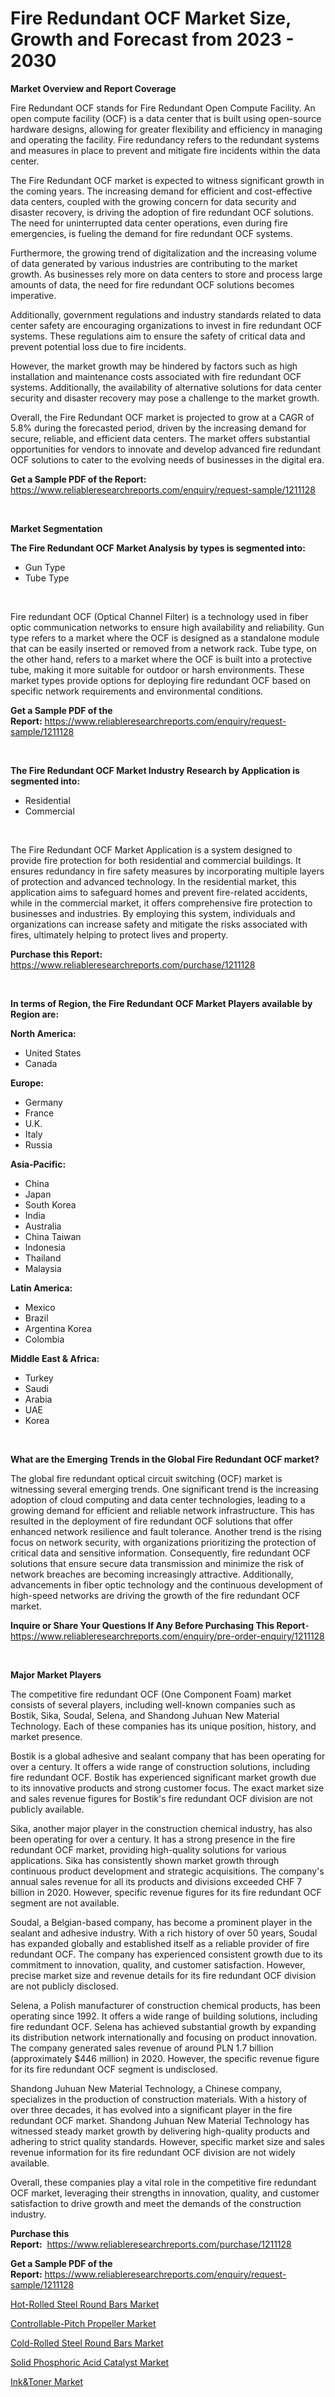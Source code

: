 <p><h1>Fire Redundant OCF Market Size, Growth and Forecast from 2023 - 2030</h1></p><p><strong>Market Overview and Report Coverage</strong></p>
<p><p>Fire Redundant OCF stands for Fire Redundant Open Compute Facility. An open compute facility (OCF) is a data center that is built using open-source hardware designs, allowing for greater flexibility and efficiency in managing and operating the facility. Fire redundancy refers to the redundant systems and measures in place to prevent and mitigate fire incidents within the data center.</p><p>The Fire Redundant OCF market is expected to witness significant growth in the coming years. The increasing demand for efficient and cost-effective data centers, coupled with the growing concern for data security and disaster recovery, is driving the adoption of fire redundant OCF solutions. The need for uninterrupted data center operations, even during fire emergencies, is fueling the demand for fire redundant OCF systems.</p><p>Furthermore, the growing trend of digitalization and the increasing volume of data generated by various industries are contributing to the market growth. As businesses rely more on data centers to store and process large amounts of data, the need for fire redundant OCF solutions becomes imperative.</p><p>Additionally, government regulations and industry standards related to data center safety are encouraging organizations to invest in fire redundant OCF systems. These regulations aim to ensure the safety of critical data and prevent potential loss due to fire incidents.</p><p>However, the market growth may be hindered by factors such as high installation and maintenance costs associated with fire redundant OCF systems. Additionally, the availability of alternative solutions for data center security and disaster recovery may pose a challenge to the market growth.</p><p>Overall, the Fire Redundant OCF market is projected to grow at a CAGR of 5.8% during the forecasted period, driven by the increasing demand for secure, reliable, and efficient data centers. The market offers substantial opportunities for vendors to innovate and develop advanced fire redundant OCF solutions to cater to the evolving needs of businesses in the digital era.</p></p>
<p><strong>Get a Sample PDF of the Report:</strong> <a href="https://www.reliableresearchreports.com/enquiry/request-sample/1211128">https://www.reliableresearchreports.com/enquiry/request-sample/1211128</a></p>
<p>&nbsp;</p>
<p><strong>Market Segmentation</strong></p>
<p><strong>The Fire Redundant OCF Market Analysis by types is segmented into:</strong></p>
<p><ul><li>Gun Type</li><li>Tube Type</li></ul></p>
<p>&nbsp;</p>
<p><p>Fire redundant OCF (Optical Channel Filter) is a technology used in fiber optic communication networks to ensure high availability and reliability. Gun type refers to a market where the OCF is designed as a standalone module that can be easily inserted or removed from a network rack. Tube type, on the other hand, refers to a market where the OCF is built into a protective tube, making it more suitable for outdoor or harsh environments. These market types provide options for deploying fire redundant OCF based on specific network requirements and environmental conditions.</p></p>
<p><strong>Get a Sample PDF of the Report:</strong>&nbsp;<a href="https://www.reliableresearchreports.com/enquiry/request-sample/1211128">https://www.reliableresearchreports.com/enquiry/request-sample/1211128</a></p>
<p>&nbsp;</p>
<p><strong>The Fire Redundant OCF Market Industry Research by Application is segmented into:</strong></p>
<p><ul><li>Residential</li><li>Commercial</li></ul></p>
<p>&nbsp;</p>
<p><p>The Fire Redundant OCF Market Application is a system designed to provide fire protection for both residential and commercial buildings. It ensures redundancy in fire safety measures by incorporating multiple layers of protection and advanced technology. In the residential market, this application aims to safeguard homes and prevent fire-related accidents, while in the commercial market, it offers comprehensive fire protection to businesses and industries. By employing this system, individuals and organizations can increase safety and mitigate the risks associated with fires, ultimately helping to protect lives and property.</p></p>
<p><strong>Purchase this Report:</strong>&nbsp; <a href="https://www.reliableresearchreports.com/purchase/1211128">https://www.reliableresearchreports.com/purchase/1211128</a></p>
<p>&nbsp;</p>
<p><strong>In terms of Region, the Fire Redundant OCF Market Players available by Region are:</strong></p>
<p>
    <p> <strong> North America: </strong>
        <ul>
            <li>United States</li>
            <li>Canada</li>
        </ul>
        </p> 
    <p> <strong> Europe: </strong>
        <ul>
            <li>Germany</li>
            <li>France</li>
            <li>U.K.</li>
            <li>Italy</li>
            <li>Russia</li>
        </ul>
        </p> 
    <p> <strong> Asia-Pacific: </strong>
        <ul>
            <li>China</li>
            <li>Japan</li>
            <li>South Korea</li>
            <li>India</li>
            <li>Australia</li>
            <li>China Taiwan</li>
            <li>Indonesia</li>
            <li>Thailand</li>
            <li>Malaysia</li>
        </ul>
        </p> 
    <p> <strong> Latin America: </strong>
        <ul>
            <li>Mexico</li>
            <li>Brazil</li>
            <li>Argentina Korea</li>
            <li>Colombia</li>
        </ul>
        </p> 
    <p> <strong> Middle East & Africa: </strong>
        <ul>
            <li>Turkey</li>
            <li>Saudi</li>
            <li>Arabia</li>
            <li>UAE</li>
            <li>Korea</li>
        </ul>
    </p>
    </p>
<p>&nbsp;</p>
<p><strong>What are the Emerging Trends in the Global Fire Redundant OCF market?</strong></p>
<p><p>The global fire redundant optical circuit switching (OCF) market is witnessing several emerging trends. One significant trend is the increasing adoption of cloud computing and data center technologies, leading to a growing demand for efficient and reliable network infrastructure. This has resulted in the deployment of fire redundant OCF solutions that offer enhanced network resilience and fault tolerance. Another trend is the rising focus on network security, with organizations prioritizing the protection of critical data and sensitive information. Consequently, fire redundant OCF solutions that ensure secure data transmission and minimize the risk of network breaches are becoming increasingly attractive. Additionally, advancements in fiber optic technology and the continuous development of high-speed networks are driving the growth of the fire redundant OCF market.</p></p>
<p><strong>Inquire or Share Your Questions If Any Before Purchasing This Report</strong>- <a href="https://www.reliableresearchreports.com/enquiry/pre-order-enquiry/1211128">https://www.reliableresearchreports.com/enquiry/pre-order-enquiry/1211128</a></p>
<p>&nbsp;</p>
<p><strong>Major Market Players</strong></p>
<p><p>The competitive fire redundant OCF (One Component Foam) market consists of several players, including well-known companies such as Bostik, Sika, Soudal, Selena, and Shandong Juhuan New Material Technology. Each of these companies has its unique position, history, and market presence.</p><p>Bostik is a global adhesive and sealant company that has been operating for over a century. It offers a wide range of construction solutions, including fire redundant OCF. Bostik has experienced significant market growth due to its innovative products and strong customer focus. The exact market size and sales revenue figures for Bostik's fire redundant OCF division are not publicly available.</p><p>Sika, another major player in the construction chemical industry, has also been operating for over a century. It has a strong presence in the fire redundant OCF market, providing high-quality solutions for various applications. Sika has consistently shown market growth through continuous product development and strategic acquisitions. The company's annual sales revenue for all its products and divisions exceeded CHF 7 billion in 2020. However, specific revenue figures for its fire redundant OCF segment are not available.</p><p>Soudal, a Belgian-based company, has become a prominent player in the sealant and adhesive industry. With a rich history of over 50 years, Soudal has expanded globally and established itself as a reliable provider of fire redundant OCF. The company has experienced consistent growth due to its commitment to innovation, quality, and customer satisfaction. However, precise market size and revenue details for its fire redundant OCF division are not publicly disclosed.</p><p>Selena, a Polish manufacturer of construction chemical products, has been operating since 1992. It offers a wide range of building solutions, including fire redundant OCF. Selena has achieved substantial growth by expanding its distribution network internationally and focusing on product innovation. The company generated sales revenue of around PLN 1.7 billion (approximately $446 million) in 2020. However, the specific revenue figure for its fire redundant OCF segment is undisclosed.</p><p>Shandong Juhuan New Material Technology, a Chinese company, specializes in the production of construction materials. With a history of over three decades, it has evolved into a significant player in the fire redundant OCF market. Shandong Juhuan New Material Technology has witnessed steady market growth by delivering high-quality products and adhering to strict quality standards. However, specific market size and sales revenue information for its fire redundant OCF division are not widely available.</p><p>Overall, these companies play a vital role in the competitive fire redundant OCF market, leveraging their strengths in innovation, quality, and customer satisfaction to drive growth and meet the demands of the construction industry.</p></p>
<p><strong>Purchase this Report:</strong>&nbsp;&nbsp;<a href="https://www.reliableresearchreports.com/purchase/1211128">https://www.reliableresearchreports.com/purchase/1211128</a></p>
<p></p>
<p><strong>Get a Sample PDF of the Report:</strong>&nbsp;<a href="https://www.reliableresearchreports.com/enquiry/request-sample/1211128">https://www.reliableresearchreports.com/enquiry/request-sample/1211128</a></p>
<p><p><a href="https://www.linkedin.com/pulse/hot-rolled-steel-round-bars-market-size-share-amp-trends-analysis/">Hot-Rolled Steel Round Bars Market</a></p><p><a href="https://www.linkedin.com/pulse/controllable-pitch-propeller-market-size-growth-forecast/">Controllable-Pitch Propeller Market</a></p><p><a href="https://www.linkedin.com/pulse/cold-rolled-steel-round-bars-market-share-amp-new-trends/">Cold-Rolled Steel Round Bars Market</a></p><p><a href="https://medium.com/@williambatz97/solid-phosphoric-acid-catalyst-market-size-growth-forecast-2023-2030-1f683d717540">Solid Phosphoric Acid Catalyst Market</a></p><p><a href="https://medium.com/@othaleffler644/ink-amp-toner-market-size-growth-forecast-2023-2030-3bcf66d275eb">Ink&Toner Market</a></p></p>
